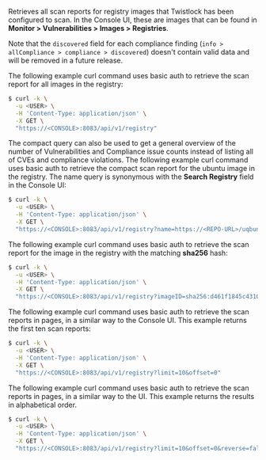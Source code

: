 Retrieves all scan reports for registry images that Twistlock has been configured to scan.
In the Console UI, these are images that can be found in **Monitor > Vulnerabilities > Images > Registries**.

[//]: # (https://github.com/twistlock/twistlock/issues/16586)

Note that the `discovered` field for each compliance finding (`info > allCompliance > compliance > discovered`) doesn't contain valid data and will be removed in a future release.

The following example curl command uses basic auth to retrieve the scan report for all images in the registry:

```bash
$ curl -k \
  -u <USER> \
  -H 'Content-Type: application/json' \
  -X GET \
  "https://<CONSOLE>:8083/api/v1/registry"
```

The compact query can also be used to get a general overview of the number of Vulnerabilities and Compliance issue counts instead of listing all of CVEs and compliance violations.
The following example curl command uses basic auth to retrieve the compact scan report for the ubuntu image in the registry.  The name query is synonymous with the **Search Registry** field in the Console UI:

```bash
$ curl -k \
  -u <USER> \
  -H 'Content-Type: application/json' \
  -X GET \
  "https://<CONSOLE>:8083/api/v1/registry?name=https://<REPO-URL>/uqbuntu:latest&compact=true"
```

The following example curl command uses basic auth to retrieve the scan report for the image in the registry with the matching **sha256** hash:

```bash
$ curl -k \
  -u <USER> \
  -H 'Content-Type: application/json' \
  -X GET \
  "https://<CONSOLE>:8083/api/v1/registry?imageID=sha256:d461f1845c43105d7d686a9cfca9d73b0272b1dcd0381bf105276c978cb02832"
```

The following example curl command uses basic auth to retrieve the scan reports in pages, in a similar way to the Console UI.
This example returns the first ten scan reports:

```bash
$ curl -k \
  -u <USER> \
  -H 'Content-Type: application/json' \
  -X GET \
  "https://<CONSOLE>:8083/api/v1/registry?limit=10&offset=0"
```

The following example curl command uses basic auth to retrieve the scan reports in pages, in a similar way to the UI.
This example returns the results in alphabetical order.

```bash
$ curl -k \
  -u <USER> \
  -H 'Content-Type: application/json' \
  -X GET \
  "https://<CONSOLE>:8083/api/v1/registry?limit=10&offset=0&reverse=false"
```
